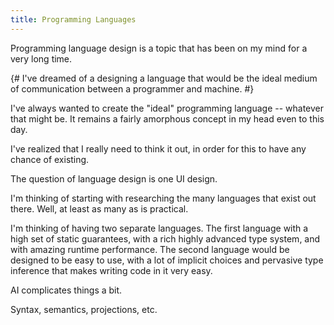 ```yaml
---
title: Programming Languages
---
```

Programming language design is a topic that has been on my mind for a very long time.

\{# I've dreamed of a designing a language that would be the ideal medium of communication between a programmer and machine. #}

I've always wanted to create the "ideal" programming language -- whatever that might be. It remains a fairly amorphous concept in my head even to this day.

I've realized that I really need to think it out, in order for this to have any chance of existing.


The question of language design is one UI design.

I'm thinking of starting with researching the many languages that exist out there. Well, at least as many as is practical.


I'm thinking of having two separate languages. The first language with a high set of static guarantees, with a rich highly advanced type system, and with amazing runtime performance. The second language would be designed to be easy to use, with a lot of implicit choices and pervasive type inference that makes writing code in it very easy.


AI complicates things a bit.

Syntax, semantics, projections, etc.

